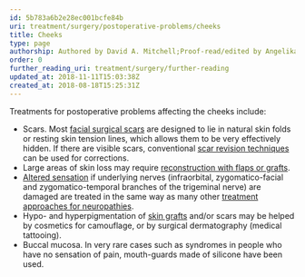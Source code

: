```yaml
---
id: 5b783a6b2e28ec001bcfe84b
uri: treatment/surgery/postoperative-problems/cheeks
title: Cheeks
type: page
authorship: Authored by David A. Mitchell;Proof-read/edited by Angelika Sebald
order: 0
further_reading_uri: treatment/surgery/further-reading
updated_at: 2018-11-11T15:03:38Z
created_at: 2018-08-18T15:25:31Z
---
```


<p>Treatments for postoperative problems affecting the cheeks include:</p>
<ul>
    <li>Scars. Most <a href="/treatment/surgery/cancer/facial-skin-cancer/more-info">facial surgical scars</a>        are designed to lie in natural skin folds or resting
        skin tension lines, which allows them to be very effectively
        hidden. If there are visible scars, conventional <a href="/treatment/surgery/facial-appearance">scar revision techniques</a>        can be used for corrections.</li>
    <li>Large areas of skin loss may require <a href="/treatment/surgery/reconstruction">reconstruction with flaps or grafts</a>.</li>
    <li><a href="/diagnosis/a-z/neuropathies">Altered sensation</a>        if underlying nerves (infraorbital, zygomatico-facial
        and zygomatico-temporal branches of the trigeminal nerve)
        are damaged are treated in the same way as many other
        <a href="/treatment/surgery/neuropathies">treatment approaches for neuropathies</a>.</li>
    <li>Hypo- and hyperpigmentation of <a href="/treatment/surgery/reconstruction">skin grafts</a>        and/or scars may be helped by cosmetics for camouflage,
        or by surgical dermatography (medical tattooing).</li>
    <li>Buccal mucosa. In very rare cases such as syndromes in people
        who have no sensation of pain, mouth-guards made of silicone
        have been used.</li>
</ul>
